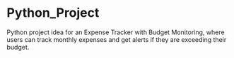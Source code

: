 # Python_Project
 Python project idea for an Expense Tracker with Budget Monitoring, where users can track monthly expenses and get alerts if they are exceeding their budget.
